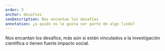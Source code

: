 ```yaml
---
order: 3
anchor: desafios
seoDescription: Nos encantan los desafíos
annotation: ¿a quién no le gusta ser parte de algo lindo?
---
```

Nos encantan los desafíos, más aún si están vinculados a la investigación científica o tienen fuerte impacto social.